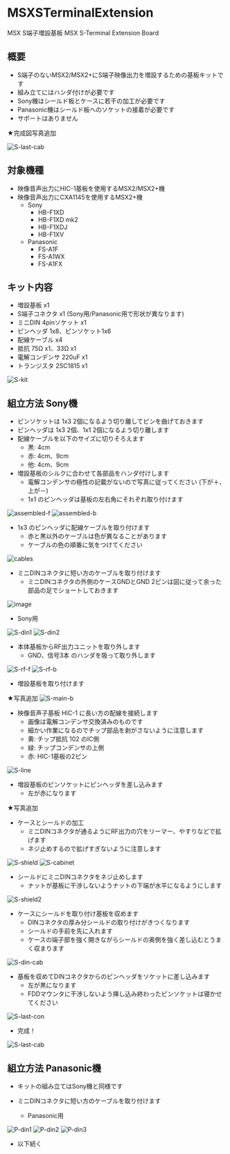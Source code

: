 # MSXSTerminalExtension
MSX S端子増設基板 MSX S-Terminal Extension Board

## 概要
- S端子のないMSX2/MSX2+にS端子映像出力を増設するための基板キットです
- 組み立てにはハンダ付けが必要です
- Sony機はシールド板とケースに若干の加工が必要です
- Panasonic機はシールド板へのソケットの接着が必要です
- サポートはありません

★完成図写真追加

![S-last-cab](https://user-images.githubusercontent.com/102343209/205786391-7571161e-27c7-444e-a278-ee429255a33b.jpg)

## 対象機種
- 映像音声出力にHIC-1基板を使用するMSX2/MSX2+機
- 映像音声出力にCXA1145を使用するMSX2+機
  - Sony
    - HB-F1XD
    - HB-F1XD mk2
    - HB-F1XDJ
    - HB-F1XV
  - Panasonic
    - FS-A1F
    - FS-A1WX
    - FS-A1FX

## キット内容
- 増設基板 x1
- S端子コネクタ x1 (Sony用/Panasonic用で形状が異なります)
- ミニDIN 4pinソケット x1
- ピンヘッダ 1x8、ピンソケット1x6
- 配線ケーブル x4
- 抵抗 75Ω x1、33Ω x1
- 電解コンデンサ 220uF x1
- トランジスタ 2SC1815 x1

![S-kit](https://user-images.githubusercontent.com/102343209/205775306-adc38556-9f98-465c-98a8-33a421a0168c.JPG)

## 組立方法 Sony機
- ピンソケットは 1x3 2個になるよう切り離してピンを曲げておきます
- ピンヘッダは 1x3 2個、1x1 2個になるよう切り離します
- 配線ケーブルを以下のサイズに切りそろえます
  - 黒: 4cm
  - 赤: 4cm、9cm
  - 他: 4cm、9cm
- 増設基板のシルクに合わせて各部品をハンダ付けします
  - 電解コンデンサの極性の記載がないので写真に従ってください (下が＋、上が－)
  - 1x1 のピンヘッダは基板の左右角にそれぞれ取り付けます

![assembled-f](https://user-images.githubusercontent.com/102343209/205779206-85015f35-37d8-4d11-b1ee-0d8afc32648e.JPG)
![assembled-b](https://user-images.githubusercontent.com/102343209/205779208-cf0c304e-1cd7-46e7-baf5-203cde0302c8.JPG)

- 1x3 のピンヘッダに配線ケーブルを取り付けます
  - 赤と黒以外のケーブルは色が異なることがあります
  - ケーブルの色の順番に気をつけてください

![cables](https://user-images.githubusercontent.com/102343209/205779153-a1a54174-fb43-4a65-a5b9-4de19ef2e109.JPG)

- ミニDINコネクタに短い方のケーブルを取り付けます
  - ミニDINコネクタの外側のケースGNDとGND 2ピンは図に従って余った部品の足でショートしておきます
  
![image](https://user-images.githubusercontent.com/102343209/205786869-658ae6b6-20e8-4f75-ae32-e03d41fd243b.png)

  - Sony用

![S-din1](https://user-images.githubusercontent.com/102343209/205781031-82a8e0d6-3038-42d6-8dbc-2db26c316c70.JPG)
![S-din2](https://user-images.githubusercontent.com/102343209/205781035-3611b695-c40e-40cc-8fd7-d24fc1ae91e0.JPG)

- 本体基板からRF出力ユニットを取り外します
  - GND、信号3本 のハンダを吸って取り外します

![S-rf-f](https://user-images.githubusercontent.com/102343209/205783009-878af490-793a-4a03-be3e-290d89da3c6c.JPG)
![S-rf-b](https://user-images.githubusercontent.com/102343209/205783032-a66d4f66-a7bd-4dc9-bfec-2d03d5d3aaec.JPG)

- 増設基板を取り付けます

★写真追加
![S-main-b](https://user-images.githubusercontent.com/102343209/205787191-8a6a1854-874a-41ac-a236-6d5fedfb0bf7.JPG)

- 映像音声子基板 HIC-1 に長い方の配線を接続します
  - 画像は電解コンデンサ交換済みのものです
  - 細かい作業になるのでチップ部品を剥がさないように注意します
  - 黄: チップ抵抗 102 のIC側
  - 緑: チップコンデンサの上側
  - 赤: HIC-1基板の2ピン

![S-line](https://user-images.githubusercontent.com/102343209/205785609-50f5c04e-719e-43d9-90cb-d231570d900c.JPG)

- 増設基板のピンソケットにピンヘッダを差し込みます
  - 左が赤になります

★写真追加

- ケースとシールドの加工
  - ミニDINコネクタが通るようにRF出力の穴をリーマー、やすりなどで拡げます
  - ネジ止めするので拡げすぎないように注意します

![S-shield](https://user-images.githubusercontent.com/102343209/205783650-7fff1c4e-483e-4b52-b947-eba14a91a2c2.JPG)
![S-cabinet](https://user-images.githubusercontent.com/102343209/205783664-3f77827a-9d07-4461-a89e-c3fb37562454.JPG)

- シールドにミニDINコネクタをネジ止めします
  - ナットが基板に干渉しないようナットの下端が水平になるようにします

![S-shield2](https://user-images.githubusercontent.com/102343209/205784253-3312cec3-933a-4ea4-b908-b67cc705f66c.JPG)

- ケースにシールドを取り付け基板を収めます
  - DINコネクタの厚み分シールドの取り付けがきつくなります
  - シールドの手前を先に入れます
  - ケースの端子部を強く開きながらシールドの奥側を強く差し込むとうまく収まります

![S-din-cab](https://user-images.githubusercontent.com/102343209/205786478-d4748f8a-fa24-44b0-8a8e-8a3735c0f36b.JPG)

- 基板を収めてDINコネクタからのピンヘッダをソケットに差し込みます
  - 左が黒になります
  - FDDマウンタに干渉しないよう挿し込み終わったピンソケットは寝かせてください

![S-last-con](https://user-images.githubusercontent.com/102343209/205786497-2818bb46-4564-478d-9091-7d39faad3859.JPG)

- 完成！

![S-last-cab](https://user-images.githubusercontent.com/102343209/205786530-e29b994b-6502-4deb-b13a-099bd28a39ed.jpg)


## 組立方法 Panasonic機
- キットの組み立てはSony機と同様です

- ミニDINコネクタに短い方のケーブルを取り付けます
  - Panasonic用

![P-din1](https://user-images.githubusercontent.com/102343209/205781163-7aa3390a-0d64-44dd-8f86-f9a003855478.JPG)
![P-din2](https://user-images.githubusercontent.com/102343209/205781178-d95e2f96-4709-438e-a228-143051452378.JPG)
![P-din3](https://user-images.githubusercontent.com/102343209/205781184-cb2d73dd-6385-4cd1-a3b8-1fddbce3363e.JPG)

- 以下続く
